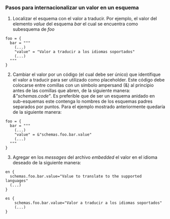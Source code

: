 ### Pasos para internacionalizar un valor en un esquema ###

1. Localizar el esquema con el valor a traducir. Por ejemplo, el valor del elemento _value_ del esquema _bar_ el cual se encuentra como subesquema de _foo_
```
foo = {
  bar = """
    (...)
    "value" = "Valor a traducir a los idiomas soportados"
    (...)
  """
}
```
2. Cambiar el valor por un código (el cual debe ser único) que identifique el valor a traducir para ser utilizado como placeholder. Este código debe colocarse entre comillas con un símbolo ampersand (&) al principio antes de las comillas que abren, de la siguiente manera: _&"schemas.code"_. Es preferible que de ser un esquema anidado en sub-esquemas este contenga lo nombres de los esquemas padres separados por puntos. Para el ejemplo mostrado anteriormente quedaría de la siguiente manera:
```
foo = {
  bar = """
    (...)
    "value" = &"schemas.foo.bar.value"
    (...) 
  """
}
```
3. Agregar en los _messages_ del archivo _embedded_ el valor en el idioma deseado de la siguiente manera:

```
en {
  schemas.foo.bar.value="Value to translate to the supported languages"
  (...)
}
```
```
es {
    schemas.foo.bar.value="Valor a traducir a los idiomas soportados"
    (...)
}
```
